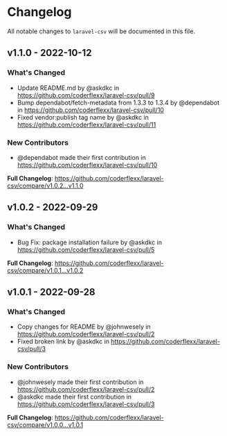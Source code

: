 # Changelog

All notable changes to `laravel-csv` will be documented in this file.

## v1.1.0 - 2022-10-12

### What's Changed

- Update README.md by @askdkc in https://github.com/coderflexx/laravel-csv/pull/9
- Bump dependabot/fetch-metadata from 1.3.3 to 1.3.4 by @dependabot in https://github.com/coderflexx/laravel-csv/pull/10
- Fixed vendor:publish tag name by @askdkc in https://github.com/coderflexx/laravel-csv/pull/11

### New Contributors

- @dependabot made their first contribution in https://github.com/coderflexx/laravel-csv/pull/10

**Full Changelog**: https://github.com/coderflexx/laravel-csv/compare/v1.0.2...v1.1.0

## v1.0.2 - 2022-09-29

### What's Changed

- Bug Fix: package installation failure by @askdkc in https://github.com/coderflexx/laravel-csv/pull/5

**Full Changelog**: https://github.com/coderflexx/laravel-csv/compare/v1.0.1...v1.0.2

## v1.0.1 - 2022-09-28

### What's Changed

- Copy changes for README by @johnwesely in https://github.com/coderflexx/laravel-csv/pull/2
- Fixed broken link by @askdkc in https://github.com/coderflexx/laravel-csv/pull/3

### New Contributors

- @johnwesely made their first contribution in https://github.com/coderflexx/laravel-csv/pull/2
- @askdkc made their first contribution in https://github.com/coderflexx/laravel-csv/pull/3

**Full Changelog**: https://github.com/coderflexx/laravel-csv/compare/v1.0.0...v1.0.1
